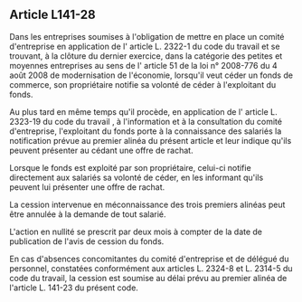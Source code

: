 Article L141-28
----
Dans les entreprises soumises à l'obligation de mettre en place un comité
d'entreprise en application de l' article L. 2322-1 du code du travail et se
trouvant, à la clôture du dernier exercice, dans la catégorie des petites et
moyennes entreprises au sens de l' article 51 de la loi n° 2008-776 du 4 août
2008 de modernisation de l'économie, lorsqu'il veut céder un fonds de commerce,
son propriétaire notifie sa volonté de céder à l'exploitant du fonds.

Au plus tard en même temps qu'il procède, en application de l' article L.
2323-19 du code du travail , à l'information et à la consultation du comité
d'entreprise, l'exploitant du fonds porte à la connaissance des salariés la
notification prévue au premier alinéa du présent article et leur indique qu'ils
peuvent présenter au cédant une offre de rachat.

Lorsque le fonds est exploité par son propriétaire, celui-ci notifie directement
aux salariés sa volonté de céder, en les informant qu'ils peuvent lui présenter
une offre de rachat.

La cession intervenue en méconnaissance des trois premiers alinéas peut être
annulée à la demande de tout salarié.

L'action en nullité se prescrit par deux mois à compter de la date de
publication de l'avis de cession du fonds.

En cas d'absences concomitantes du comité d'entreprise et de délégué du
personnel, constatées conformément aux articles L. 2324-8 et L. 2314-5 du code
du travail, la cession est soumise au délai prévu au premier alinéa de l'article
L. 141-23 du présent code.
